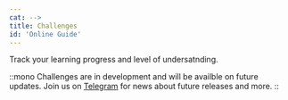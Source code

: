 ```yaml
---
cat: -->
title: Challenges
id: 'Online Guide'
---
```

<!-- Organized and well thought out interactive lessons for optimal and effective learning.  -->
Track your learning progress and level of undersatnding.

::mono
Challenges are in development and will be availble on future updates. Join us on [Telegram](https://t.me/theonegreatwork) for news about future releases and more.
::